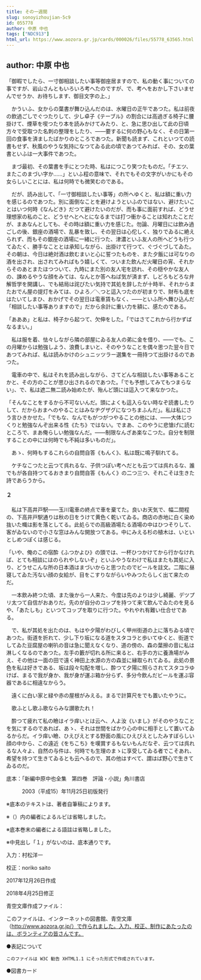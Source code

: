 ```yaml
---
title: その一週間
slug: sonoyizhoujian-5c9
id: 055778
author: 中原 中也
tags: ["NDC913"]
html_url: https://www.aozora.gr.jp/cards/000026/files/55778_63565.html
---
```


## author: 中原 中也

「御暇でしたら、一寸御相談したい事等御座居ますので、私の動く事についての事ですが、岩山さんともいろいろ考へたのですが、で、考へをおかし下さいませんでせうか、お待ちします、御目文字の上、」

　かういふ、女からの葉書が舞ひ込んだのは、水曜日の正午であつた。私は前夜の飲過ごしでぐつたりして、少し卓子《テーブル》の割合には高過ぎる椅子に腰掛けて、煙草を喫つたり本を読みかけてみたり、と、急に思ひ出して此の日頃方々で受取つた名刺の整理をしたり、――要するに何の野心もなく、その日第一回の食事を済ましたばかりのところであつた。新聞も読まず、これといつての読書もせず、秋風のやうな気持になつてゐる此の頃であつてみれば、その、女の葉書といふは一大事件であつた。

　まづ最初、その葉書を手にとつた時、私はにつこり笑つたものだ。「チエツ、またこのまづい字か……」といふ程の意味で、それでもその文字がいかにもその女らしいことには、私は何時でも微笑むのである。

　だが、読み出して、「一寸御相談したい事等」の所へゆくと、私は額に重い力を感じるのであつた。別に面倒なことを避けようといふのではない、避けたいことはいつ何時《なんどき》だつて避けたいのだが、而も事に面前すれば、どうせ理想家の私のこと、どうせへとへとになるまでは打つ衝かることは知れたことだが、まあなんとしても、その時は額に重い力を感じた。勿論、月曜日には飲み過ごしの後、銀座の酒場で、乱暴を致し、その翌日は心佗しく、独りでゐるに絶えられず、而もその銀座の酒場に一緒に行つた、津濃といふ友人の所へどうも行つてゐたく、勝手なこととは承知しながら、出掛けて行つて、ぐづぐづしてゐた。その朝は、今日は絶対酒は飲むまいと心に誓つたものを、また夕飯には可なりの酒を出され、出されてみればもう嬉しくて、ついまた飲んだ火曜日の宵、それからそのあとまたほつついて、九時にまた別の友人宅を訪れ、その穏やかな友人の、諫めるやうな顔をみては、なんとか答へねば気が済まず、しどろもどろな弁解哲学を開講し、でも結局は詫びたい気持で其処を辞したが十時半、それからまたおでん屋の提灯をみては、ひよろ／＼つと這入つたのが初まりで、財布も底をはたいてしまひ、おかげでその翌日は電車賃もなく、――といふ所へ舞ひ込んだ「相談したい事等ありますので」だから余計に重い力を額に、感たのである。

「あああ」と私は、椅子から起つて、欠伸をした。「ではさてこれから行かずばなるまい。」

　私は服を着、怯々しながら隣の部屋にゐる友人の弟に金を借り、――でも、この月曜からは勉強しよう、浪費しまいと、そのやうなことを偶々思つた翌々日であつてみれば、私は読みかけのシュニッツラー選集を一冊持つて出掛けるのであつた。

　電車の中で、私はそれを読み出しながら、さてどんな相談したい事等あることかと、その方のことが思ひ出されるのであつた。「でも予想してみてもつまらない」、で、私は遮二無二読み始めたが、殆んど頭には這入つて来なかつた。

「そんなことをするから不可ないんだ。頭によくも這入らない時なぞ読書したりして、だからおまへのやることはみなヂグザグになつちまふんだ」。私は私にさう言ひきかせた。「でもな、なんでもがつがつやることの他には、――大体じつくりと勉強なんぞ出来る性《たち》ではない。でまあ、このやうに悲愴げに読むところで、まあ俺らしい勉強なんだ。――制限なんざあ楽なこつた。自分を制限することの中には何時でも不純は多いものだ」。

　あゝ、何時もするこれらの自問自答《もんく》、私は既に鳴子馴れてる。

　ケチなこつたと云つて呉れるな、子供つぽい考へだとも云つては呉れるな、誰でもが各自持つてるおきまり自問自答《もんく》の二つ三つ、それこそは生きた詩であらうから。



#### ２




　私は下高井戸駅――玉川電車の終点で車を棄てた。良いお天気で、幅二間程の、下高井戸駅通りは秋の日をうけて黄色く乾いてゐる。商店の赤地に白く染め抜いた幟は影を落としてる。此処らでの高級酒場たる酒場の中はひつそりして、客がゐないので小さな窓はみんな開放つてある。中にみえる杉の植木は、いといとしめつぽくは感じる。

「いや、俺のこの宿酔《ふつかよひ》の頭では、一杯ひつかけてから行かなければ、とても相談にはのられやしないぞ」といふやうなわけで私はまたも其処に入り、どうせこんな所の日本酒はまづいからと思つたのでビールを註文。二階に昼寝してゐた汚ない顔の女給が、目をこすりながらいやみつたらしく出て来たのだ。

　一本飲み終つた頃、また後から一人来た、今度は先のよりは少し綺麗、デツプリ太つて自信がおありだ。先のが自分のコップを持つて来て飲んでゐたのを見るや、「あたしも」といつてコップを取りに行つた。やれやれ有難い仕合せである。

　で、私が其処を出たのは、もはや夕陽がわびしく甲州街道の上に落ちゐる頃であつた。街道を折れて、少し下り坂になる道をスタコラと歩いてゆくと、街道でしてゐた豆腐屋の喇叭の音は急に聞えなくなり、道の傍の、森の葉擦の音に私は淋しくなるのであつた。左手の籔が切れる所に来ると、右手の方に養漁場がみえ、その他は一面の田で遠く神田上水源の方の森並に縁取られてゐる。此処の景色を私は好きである、坂は段々勾配を増し、酔つて夕陽に照らされてスタコラゆけば、まるで我が身か、我が身が運ぶ箱か分らず、多分今飲んだビールを運ぶ容器であるに相違なからう。

　遠くに白い家と緑や赤の屋根がみえる。まるで計算尺をでも置いたやうに。

　歌ふとし歌ふ歌ならみな讃歌たれ！

　酔つて疲れて私の瞼はイラ痒いとは云へ、人よ汝《いまし》がそのやうなことを気にするのであれば、あゝ、それは世間をばかり心の中に相手として置いてゐるからだ。イラ痒い瞼、ひえびえとする野面の風にひえびえとしたみすぼらしい顔の中から、この遠近《をちこち》を嘆賞するもないもんだなぞ、云つては呉れるな人々よ、自然の与件は、何時でも生理のまゝに享受してゐる者でこそあれ、希望を持つて生きてゐるとも云へるので、其の他はすべて、謂はば野心で生きてゐるのだ。













底本：「新編中原中也全集　第四巻　評論・小説」角川書店

　　　2003（平成15）年11月25日初版発行

※底本のテキストは、著者自筆稿によります。

※（）内の編者によるルビは省略しました。

※底本巻末の編者による語註は省略しました。

※中見出し「１」がないのは、底本通りです。

入力：村松洋一

校正：noriko saito

2017年12月26日作成

2018年4月25日修正

青空文庫作成ファイル：

このファイルは、インターネットの図書館、青空文庫（http://www.aozora.gr.jp/）で作られました。入力、校正、制作にあたったのは、ボランティアの皆さんです。











●表記について


	このファイルは W3C 勧告 XHTML1.1 にそった形式で作成されています。







●図書カード